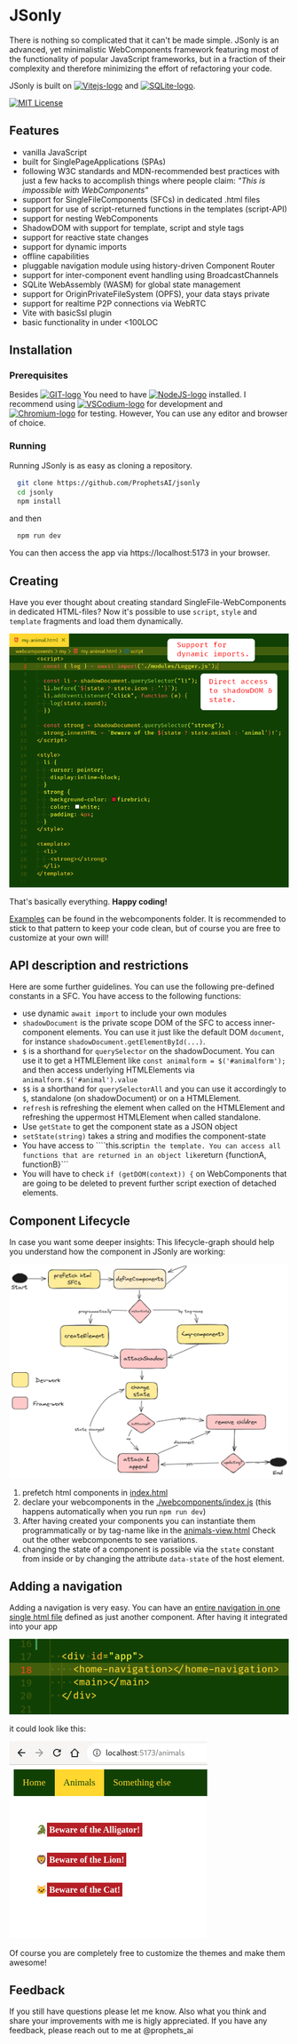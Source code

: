 
# JSonly

There is nothing so complicated that it can't be made simple. JSonly is an advanced, yet minimalistic WebComponents framework featuring most of the functionality of popular JavaScript frameworks, but in a fraction of their complexity and therefore minimizing the effort of refactoring your code.

JSonly is built on <a title="Vite" href="https://vitejs.dev"><img height="20" alt="Vitejs-logo" src="https://vitejs.dev/logo.svg"></a> and <a title="SQLite" href="https://sqlite.org/wasm"><img height="20" alt="SQLite-logo" src="https://sqlite.org/images/sqlite370_banner.gif"></a>.

[![MIT License](https://img.shields.io/badge/License-MIT-green.svg)](https://choosealicense.com/licenses/mit/)

## Features

- vanilla JavaScript
- built for SinglePageApplications (SPAs)
- following W3C standards and MDN-recommended best practices with just a few hacks to accomplish things where people claim: *"This is impossible with WebComponents"*
- support for SingleFileComponents (SFCs) in dedicated .html files
- support for use of script-returned functions in the templates (script-API)
- support for nesting WebComponents
- ShadowDOM with support for template, script and style tags
- support for reactive state changes
- support for dynamic imports
- offline capabilities
- pluggable navigation module using history-driven Component Router
- support for inter-component event handling using BroadcastChannels
- SQLite WebAssembly (WASM) for global state management
- support for OriginPrivateFileSystem (OPFS), your data stays private
- support for realtime P2P connections via WebRTC
- Vite with basicSsl plugin
- basic functionality in under <100LOC

## Installation

### Prerequisites

Besides <a title="git" href="https://git-scm.com"><img height="20" alt="GIT-logo" src="https://git-scm.com/images/logo@2x.png"></a> You need to have <a title="NodeJS" href="https://nodejs.org"><img height="20" alt="NodeJS-logo" src="https://www.vectorlogo.zone/logos/nodejs/nodejs-ar21.svg"></a> installed. I recommend using <a title="VSCodium" href="https://vscodium.com"><img height="20" alt="VSCodium-logo" src="https://vscodium.com/img/codium_cnl.svg"></a> for development and <a title="chromium" href="https://www.chromium.org/getting-involved/dev-channel/"><img height="20" alt="Chromium-logo" src="https://www.chromium.org/_assets/icon-chromium-96.png"></a> for testing. However, You can use any editor and browser of choice.

### Running 

Running JSonly is as easy as cloning a repository.

```bash
  git clone https://github.com/ProphetsAI/jsonly
  cd jsonly
  npm install
```
and then

```bash
  npm run dev
```

You can then access the app via https://localhost:5173 in your browser.

## Creating

Have you ever thought about creating standard SingleFile-WebComponents in dedicated HTML-files? Now it's possible to use ```script```, ```style``` and ```template``` fragments and load them dynamically.

![Preview](https://raw.githubusercontent.com/ProphetsAI/jsonly/main/docs/SFC.png)

That's basically everything. **Happy coding!**

[Examples](https://github.com/ProphetsAI/jsonly/tree/main/webcomponents) can be found in the webcomponents folder. It is recommended to stick to that pattern to keep your code clean, but of course you are free to customize at your own will!

## API description and restrictions

Here are some further guidelines. You can use the following pre-defined constants in a SFC. You have access to the following functions:

- use dynamic ```await import``` to include your own modules
- ```shadowDocument``` is the private scope DOM of the SFC to access inner-component elements. You can use it just like the default DOM ```document```, for instance ```shadowDocument.getElementById(...)```.
- ```$``` is a shorthand for ```querySelector``` on the shadowDocument. You can use it to get a HTMLElement like ```const animalform = $('#animalform');``` and then access underlying HTMLElements via ```animalform.$('#animal').value```
- ```$$``` is a shorthand for ```querySelectorAll``` and you can use it accordingly to ```$```, standalone (on shadowDocument) or on a HTMLElement.
- ```refresh``` is refreshing the element when called on the HTMLElement and refreshing the uppermost HTMLElement when called standalone.
- Use ```getState``` to get the component state as a JSON object
- ```setState(string)``` takes a string and modifies the component-state
- You have access to ````this.script``` in the template. You can access all functions that are returned in an object like ```return {functionA, functionB}```
- You will have to check ```if (getDOM(context)) {``` on WebComponents that are going to be deleted to prevent further script exection of detached elements.

## Component Lifecycle

In case you want some deeper insights: This lifecycle-graph should help you understand how the component in JSonly are working:

![Preview](https://raw.githubusercontent.com/ProphetsAI/jsonly/main/docs/components-lifecycle.png)

1. prefetch html components in [index.html](https://github.com/ProphetsAI/jsonly/blob/main/index.html)
2. declare your webcomponents in the [./webcomponents/index.js](https://github.com/ProphetsAI/jsonly/blob/main/webcomponents/index.js) (this happens automatically when you run ```npm run dev```)
3. After having created your components you can instantiate them programmatically or by tag-name like in the [animals-view.html](https://github.com/ProphetsAI/jsonly/blob/main/webcomponents/animals/animals-view.html) Check out the other webcomponents to see variations.
4. changing the state of a component is possible via the ```state``` constant from inside or by changing the attribute ```data-state``` of the host element.

## Adding a navigation 

Adding a navigation is very easy. You can have an [entire navigation in one single html file](https://github.com/ProphetsAI/jsonly/blob/main/webcomponents/home/home-navigation.html) defined as just another component. After having it integrated into your app

![nav integration](https://raw.githubusercontent.com/ProphetsAI/jsonly/main/docs/nav-component.png)

it could look like this:

![Navigation example](https://raw.githubusercontent.com/ProphetsAI/jsonly/main/docs/nav.png)

Of course you are completely free to customize the themes and make them awesome!

## Feedback

If you still have questions please let me know. Also what you think and share your improvements with me is higly appreciated. If you have any feedback, please reach out to me at @prophets_ai
